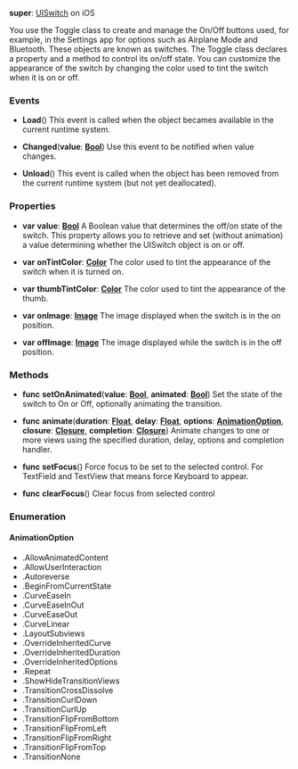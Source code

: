 **super**: [UISwitch](UISwitch.md) on iOS

You use the Toggle class to create and manage the On/Off buttons used, for example, in the Settings app for options such as Airplane Mode and Bluetooth. These objects are known as switches. The Toggle class declares a property and a method to control its on/off state. You can customize the appearance of the switch by changing the color used to tint the switch when it is on or off.

### Events

* **Load**()
This event is called when the object becames available in the current runtime system.

* **Changed**(**value**: <strong>[Bool](../gravity/types.md)</strong>)
Use this event to be notified when value changes.

* **Unload**()
This event is called when the object has been removed from the current runtime system (but not yet deallocated).



### Properties

* **var** **value**: **[Bool](../gravity/types.md)**
A Boolean value that determines the off/on state of the switch. This property allows you to retrieve and set (without animation) a value determining whether the UISwitch object is on or off.

* **var** **onTintColor**: **[Color](color.md)**
The color used to tint the appearance of the switch when it is turned on.

* **var** **thumbTintColor**: **[Color](color.md)**
The color used to tint the appearance of the thumb.

* **var** **onImage**: **[Image](image.md)**
The image displayed when the switch is in the on position.

* **var** **offImage**: **[Image](image.md)**
The image displayed while the switch is in the off position.



### Methods

* **func** **setOnAnimated**(**value**: <strong>[Bool](../gravity/types.md)</strong>, **animated**: <strong>[Bool](../gravity/types.md)</strong>)
Set the state of the switch to On or Off, optionally animating the transition.

* **func** **animate**(**duration**: <strong>[Float](../gravity/types.md)</strong>, **delay**: <strong>[Float](../gravity/types.md)</strong>, **options**: <strong><a href="#_enum_AnimationOption">AnimationOption</a></strong>, **closure**: <strong>[Closure](../gravity/closures.md)</strong>, **completion**: <strong>[Closure](../gravity/closures.md)</strong>)
Animate changes to one or more views using the specified duration, delay, options and completion handler.

* **func** **setFocus**()
Force focus to be set to the selected control. For TextField and TextView that means force Keyboard to appear.

* **func** **clearFocus**()
Clear focus from selected control





### Enumeration

#### AnimationOption
 * .AllowAnimatedContent
 * .AllowUserInteraction
 * .Autoreverse
 * .BeginFromCurrentState
 * .CurveEaseIn
 * .CurveEaseInOut
 * .CurveEaseOut
 * .CurveLinear
 * .LayoutSubviews
 * .OverrideInheritedCurve
 * .OverrideInheritedDuration
 * .OverrideInheritedOptions
 * .Repeat
 * .ShowHideTransitionViews
 * .TransitionCrossDissolve
 * .TransitionCurlDown
 * .TransitionCurlUp
 * .TransitionFlipFromBottom
 * .TransitionFlipFromLeft
 * .TransitionFlipFromRight
 * .TransitionFlipFromTop
 * .TransitionNone

<br><br>

